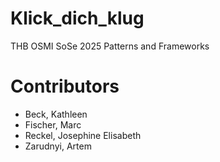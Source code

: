 # Klick_dich_klug
THB OSMI SoSe 2025 Patterns and Frameworks

# Contributors
* Beck, Kathleen
* Fischer, Marc
* Reckel, Josephine Elisabeth
* Zarudnyi, Artem
